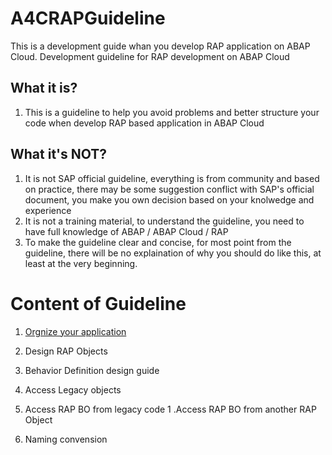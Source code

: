 # A4CRAPGuideline
This is a development guide whan you develop RAP application on ABAP Cloud.
Development guideline for RAP development on ABAP Cloud
## What it is?
1. This is a guideline to help you avoid problems and better structure your code when develop RAP based application in ABAP Cloud



## What it's __NOT__?
1. It is not SAP official guideline, everything is from community and based on practice, there may be some suggestion conflict with SAP's official document, you make you own decision based on your knolwedge and experience
1. It is not a training material, to understand the guideline, you need to have full knowledge of ABAP / ABAP Cloud / RAP
1. To make the guideline clear and concise, for most point from the guideline, there will be no explaination of why you should do like this, at least at the very beginning.


# Content of Guideline
1. [Orgnize your application](../blob/master/LICENSE)

1. Design RAP Objects
1. Behavior Definition design guide
1. Access Legacy objects
1. Access RAP BO from legacy code
1 .Access RAP BO from another RAP Object
1. Naming convension
